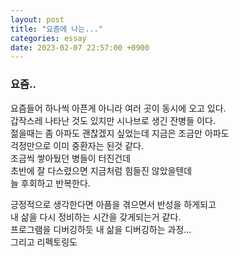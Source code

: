 ```yaml
---
layout: post
title: "요즘에 나는..."
categories: essay
date: 2023-02-07 22:57:00 +0900
---
```


### 요즘..

요즘들어 하나씩 아픈게 아니라 여러 곳이 동시에 오고 있다.   
갑작스레 나타난 것도 있지만 시나브로 생긴 잔병들 이다.   
젊을때는 좀 아파도 괜찮겠지 싶었는데 지금은 조금만 아파도    
걱정만으로 이미 중환자는 된것 같다.   
조금씩 쌓아뒀던 병들이 터진건데   
초반에 잘 다스렸으면 지금처럼 힘들진 않았을텐데   
늘 후회하고 반복한다.   

긍정적으로 생각한다면 아픔을 겪으면서 반성을 하게되고   
내 삶을 다시 정비하는 시간을 갖게되는거 같다.   
프로그램을 디버깅하듯 내 삶을 디버깅하는 과정...   
그리고 리펙토링도   
